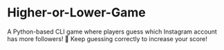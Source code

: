 # Higher-or-Lower-Game
A Python-based CLI game where players guess which Instagram account has more followers! 🎉 Keep guessing correctly to increase your score!
